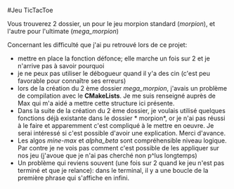 #Jeu TicTacToe

Vous trouverez 2 dossier, un pour le jeu morpion standard (*morpion*), et l'autre pour l'ultimate (*mega_morpion*)

Concernant les difficulté que j'ai pu retrouvé lors de ce projet:

* mettre en place la fonction défonce; elle marche un fois sur 2 et je n'arrive pas à savoir pourquoi
* je ne peux pas utiliser le débogueur quand il y'a des cin (c'est peu favorable pour connaître ses erreurs)
* lors de la création du 2 ème dossier *mega_morpion*, j'avais un problème de compilation  avec le **CMakeLists**. Je me suis renseigné auprès de Max qui m'a aidé a mettre cette structure ici présente.
* Dans la suite de la création du 2 ème dossier, je voulais utilisé quelques fonctions déjà existante dans le dossier * morpion*, or je n'ai pas réussi à le faire et apparemment c'est compliqué à le mettre en oeuvre. Je serai intéressé si c'est possible d'avoir une explication. Merci d'avance.
* Les algos *mine-max* et *alpha_beta* sont compréhensible niveau logique. Par contre je ne vois pas comment c'est possible de les appliquer sur nos jeu (j'avoue que je n'ai pas cherché non p^lus longtemps)
* Un problème qui reviens souvent (une fois sur 2 quand ke jeu n'est pas terminé et que je relance): dans le terminal, il y a une boucle de la première phrase qui s'affiche en infini.